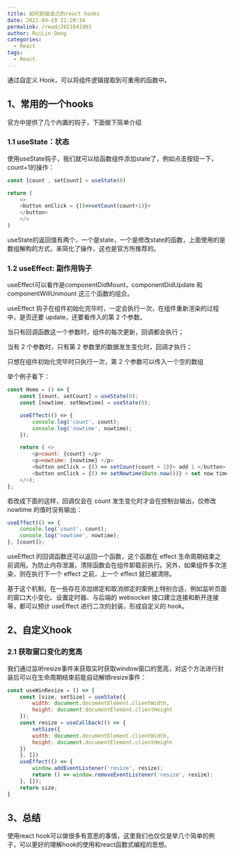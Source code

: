 ```yaml
---
title: 如何封装自己的react hooks
date: 2021-04-19 21:20:34
permalink: /read/2021041901
author: RuiLin Dong
categories:
  - React
tags:
  - React
---
```


通过自定义 Hook，可以将组件逻辑提取到可重用的函数中。

## 1、常用的一个hooks
官方中提供了几个内置的钩子，下面做下简单介绍


### 1.1 useState：状态
使用useState钩子，我们就可以给函数组件添加state了，例如点击按钮一下，count+1的操作：
<!-- more -->
```javascript
const [count , setCount] = useState(0)

return (
    <>
    <button onClick = {()=>setCount(count+1)}>
    </button>
    </>
)
```
useState的返回值有两个，一个是state，一个是修改state的函数，上面使用的是数组解构的方式，来简化了操作，这也是官方所推荐的。

### 1.2 useEffect: 副作用钩子
useEffect可以看作是componentDidMount，componentDidUpdate 和 componentWillUnmount 这三个函数的组合。

useEffect 钩子在组件初始化完毕时，一定会执行一次，在组件重新渲染的过程中，是否还要 update，还要看传入的第 2 个参数。


当只有回调函数这一个参数时，组件的每次更新，回调都会执行；

当有 2 个参数时，只有第 2 参数里的数据发生变化时，回调才执行；

只想在组件初始化完毕时只执行一次，第 2 个参数可以传入一个空的数组

举个例子看下：

```javascript
const Home = () => {
    const [count, setCount] = useState(0);
    const [nowtime, setNowtime] = useState(0);

    useEffect(() => {
        console.log('count', count);
        console.log('nowtime', nowtime);
    });

    return ( <>
        <p>count: {count} </p>
        <p>nowtime: {nowtime} </p>
        <button onClick = {() => setCount(count + 1)}> add 1 </button>
        <button onClick = {() => setNowtime(Date.now())} > set now time </button>
    </>);
};
```
若改成下面的这样，回调仅会在 count 发生变化时才会在控制台输出，仅修改 nowtime 的值时没有输出：
```javascript
useEffect(() => {
    console.log('count', count);
    console.log('nowtime', nowtime);
}, [count]);
```
useEffect 的回调函数还可以返回一个函数，这个函数在 effect 生命周期结束之前调用。为防止内存泄漏，清除函数会在组件卸载前执行。另外，如果组件多次渲染，则在执行下一个 effect 之前，上一个 effect 就已被清除。

基于这个机制，在一些存在添加绑定和取消绑定的案例上特别合适，例如监听页面的窗口大小变化、设置定时器、与后端的 websocket 接口建立连接和断开连接等，都可以预计 useEffect 进行二次的封装，形成自定义的 hook。

## 2、自定义hook

### 2.1 获取窗口变化的宽高
我们通过监听resize事件来获取实时获取window窗口的宽高，对这个方法进行封装后可以在生命周期结束前能自动解绑resize事件：

```js
const useWinResize = () => {
    const [size, setSize] = useState({
        width: document.documentElement.clientWidth,
        height: document.documentElement.clientHeight
    });
    const resize = useCallback(() => {
        setSize({
        width: document.documentElement.clientWidth,
        height: document.documentElement.clientHeight
    })
    }, [])
    useEffect(() => {
        window.addEventListener('resize', resize);
        return () => window.removeEventListener('resize', resize);
    }, []);
    return size;
}
```

## 3、总结
使用react hook可以做很多有意思的事情，这里我们也仅仅是举几个简单的例子，可以更好的理解hook的使用和react函数式编程的思想。